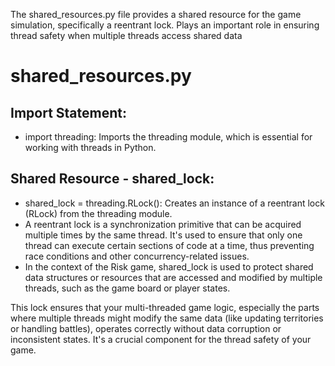 The shared_resources.py file provides a shared resource for the game simulation, specifically a reentrant lock. Plays an important role in ensuring thread safety when multiple threads access shared data

# shared_resources.py
## Import Statement:

- import threading: Imports the threading module, which is essential for working with threads in Python.
## Shared Resource - shared_lock:

- shared_lock = threading.RLock(): Creates an instance of a reentrant lock (RLock) from the threading module.
- A reentrant lock is a synchronization primitive that can be acquired multiple times by the same thread. It's used to ensure that only one thread can execute certain sections of code at a time, thus preventing race conditions and other concurrency-related issues.
- In the context of the Risk game, shared_lock is used to protect shared data structures or resources that are accessed and modified by multiple threads, such as the game board or player states.


This lock ensures that your multi-threaded game logic, especially the parts where multiple threads might modify the same data (like updating territories or handling battles), operates correctly without data corruption or inconsistent states. It's a crucial component for the thread safety of your game.
